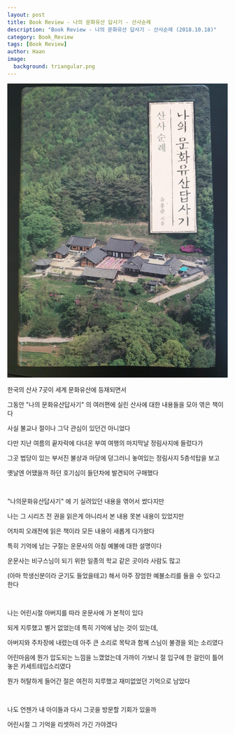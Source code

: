 ```yaml
---
layout: post
title: Book Review - 나의 문화유산 답사기 - 산사순례
description: "Book Review - 나의 문화유산 답사기 - 산사순례 (2018.10.18)" 
category: Book_Review
tags: [Book Review]
author: Haan
image:
  background: triangular.png
---
```

<img src="/assets/img/culture.jpg">
<br/>
<p>한국의 산사 7곳이 세계 문화유산에 등재되면서 
<p>그동안 "나의 문화유산답사기" 의 여러편에 실린 산사에 대한 내용들을 모아 엮은 책이다</p>
<p>사실 불교나 절이나 그닥 관심이 있던건 아니었다 </p>
<p>다만 지난 여름의 끝자락에 다녀온 부여 여행의 마지막날 정림사지에 들렀다가 </p>
<p>그곳 법당이 있는 부서진 불상과 마당에 덩그러니 놓여있는 정림사지 5층석탑을 보고</p> 
<p>옛날엔 어땠을까 하던 호기심이 들던차에 발견되어 구매했다</p>
<br/>
<p>"나의문화유산답사기" 에 기 실려있던 내용을 엮어서 썼다지만 </p>
<p>나는 그 시리즈 전 권을 읽은게 아니라서 본 내용 못본 내용이 있었지만 </p>
<p>어차피 오래전에 읽은 책이라 모든 내용이 새롭게 다가왔다</p>
<p>특히 기억에 남는 구절는 운문사의 아침 예불에 대한 설명이다</p>
<p>운문사는 비구스님이 되기 위한 일종의 학교 같은 곳이라 사람도 많고 </p>
<p>(아마 학생신분이라 군기도 들었을테고) 해서 아주 장엄한 예불소리를 들을 수 있다고 한다</p>
<br/>
<p>나는 어린시절 아버지를 따라 운문사에 가 본적이 있다</p>
<p>되게 지루했고 별거 없었는데 특히 기억에 남는 것이 있는데,</p>
<p>아버지와 주차장에 내렸는데 아주 큰 소리로 목탁과 함께 스님이 불경을 외는 소리였다</p>
<p>어린마음에 뭔가 압도되는 느낌을 느꼈었는데 가까이 가보니 절 입구에 한 걸인이 틀어놓은 카세트테입소리였다</p>
<p>뭔가 허탈하게 들어간 절은 여전히 지루했고 재미없었던 기억으로 남았다  </p>
<br/>
<p>나도 언젠가 내 아이들과 다시 그곳을 방문할 기회가 있을까</p>
<p>어린시절 그 기억을 리셋하러 가긴 가야겠다 </p>
